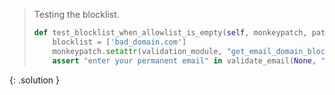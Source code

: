 
> <solution-title></solution-title>
> 
> Testing the blocklist.
> 
> ```python
> def test_blocklist_when_allowlist_is_empty(self, monkeypatch, patch_allowlist, patch_check_existing):
>     blocklist = ['bad_domain.com']
>     monkeypatch.setattr(validation_module, "get_email_domain_blocklist_content", lambda a: blocklist)
>     assert "enter your permanent email" in validate_email(None, "email@bad_domain.com")
> ```
{: .solution }

